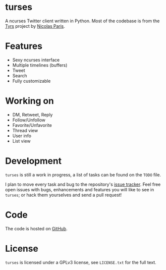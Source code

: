 turses
======

A ncurses Twitter client written in Python. Most of the codebase is from
the [Tyrs](http://tyrs.nicosphere.net) project by [Nicolas Paris](http://github.com/Nic0).

Features
========

 * Sexy ncurses interface
 * Multiple timelines (buffers)
 * Tweet 
 * Search
 * Fully customizable

Working on
==========

 * DM, Retweet, Reply
 * Follow/Unfollow
 * Favorite/Unfavorite
 * Thread view
 * User info
 * List view

Development
===========

`turses` is still a work in progress, a list of tasks can be found on 
the `TODO` file. 

I plan to move every task and bug to the repository's [issue tracker](http://github.com/alejandrogomez/turses/issues). Feel free open issues with bugs, enhancements and features you will like
to see in `turses`; or hack them yourselves and send a pull request!

Code
====

The code is hosted on [GitHub](http://github.com/alejandrogomez/turses).

License
=======

`turses` is licensed under a GPLv3 license, see `LICENSE.txt` for the full text.
